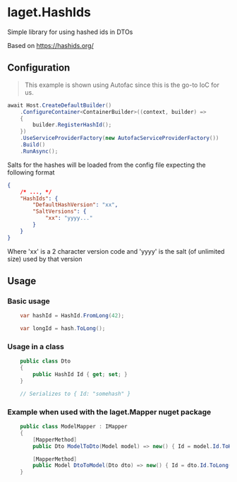 # laget.HashIds
Simple library for using hashed ids in DTOs

Based on https://hashids.org/

## Configuration
> This example is shown using Autofac since this is the go-to IoC for us.

```c#
await Host.CreateDefaultBuilder()
    .ConfigureContainer<ContainerBuilder>((context, builder) =>
    {
        builder.RegisterHashId();
    })
    .UseServiceProviderFactory(new AutofacServiceProviderFactory())
    .Build()
    .RunAsync();
```

Salts for the hashes will be loaded from the config file expecting the following format 
```json
{
    /* ..., */
    "HashIds": {
        "DefaultHashVersion": "xx",
        "SaltVersions": {
            "xx": "yyyy..."
        }
    }
}
```
Where 'xx' is a 2 character version code and 'yyyy' is the salt (of unlimited size) used by that version

## Usage

### Basic usage
```c#
    var hashId = HashId.FromLong(42);

    var longId = hash.ToLong();
```

### Usage in a class
```c#
    public class Dto 
    {
        public HashId Id { get; set; }
    }

    // Serializes to { Id: "somehash" }
```


### Example when used with the laget.Mapper nuget package
```c#
    public class ModelMapper : IMapper
    {
        [MapperMethod]
        public Dto ModelToDto(Model model) => new() { Id = model.Id.ToHashId() };

        [MapperMethod]
        public Model DtoToModel(Dto dto) => new() { Id = dto.Id.ToLong() };
    }
```